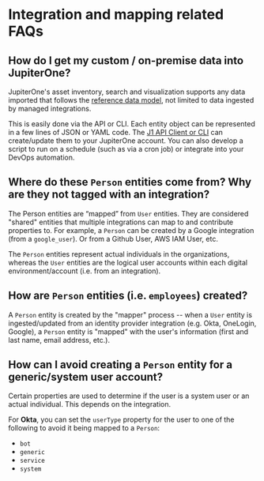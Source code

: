 # Integration and mapping related FAQs

## How do I get my custom / on-premise data into JupiterOne?

JupiterOne's asset inventory, search and visualization supports any data imported that follows the [reference data model](../Jupiterone-Data-Model/jupiterone-data-model.md), not limited to data ingested by managed integrations.

This is easily done via the API or CLI. Each entity object can be represented in a few lines of JSON or YAML code. The [J1 API Client or CLI](./j1-client-and-cli.md) can create/update them to your JupiterOne account. You can also develop a script to run on a schedule (such as via a cron job) or integrate into your DevOps automation.

## Where do these `Person` entities come from? Why are they not tagged with an integration?

The Person entities are “mapped” from `User` entities. They are considered "shared" entities that multiple integrations can map to and contribute properties to. For example, a `Person` can be created by a Google integration (from a `google_user`). Or from a Github User, AWS IAM User, etc.

The `Person` entities represent actual individuals in the organizations, whereas the `User` entities are the logical user accounts within each digital environment/account (i.e. from an integration).

## How are `Person` entities (i.e. `employees`) created?

A `Person` entity is created by the "mapper" process -- when a `User` entity is ingested/updated from an identity provider integration (e.g. Okta, OneLogin, Google), a `Person` entity is "mapped" with the user's information (first and last name, email address, etc.).

## How can I avoid creating a `Person` entity for a generic/system user account?

Certain properties are used to determine if the user is a system user or an actual individual. This depends on the integration. 

For **Okta**, you can set the `userType` property for the user to one of the following to avoid it being mapped to a `Person`:

- `bot`
- `generic`
- `service`
- `system`
